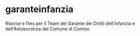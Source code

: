 # garanteinfanzia
Risorse e files per il Team del Garante dei Diritti dell'Infanzia e dell'Adolescenza del Comune di Comiso
